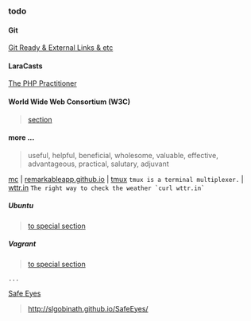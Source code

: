### todo

#### Git
[Git Ready & External Links & etc](./git.md#git)

#### LaraCasts

[The PHP Practitioner](https://laracasts.com/series/php-for-beginners)

#### World Wide Web Consortium (W3C)
> [section](./w3c.md#world-wide-web-consortium-w3c)

#### more ...
> useful, helpful, beneficial, wholesome, valuable, effective, advantageous, practical, salutary, adjuvant

[mc](https://midnight-commander.org/) | [remarkableapp.github.io](https://remarkableapp.github.io/) | [tmux](https://github.com/tmux/tmux/wiki) `tmux is a terminal multiplexer.` | [wttr.in](https://github.com/chubin/wttr.in)
``` The right way to check the weather `curl wttr.in` ```

##### Ubuntu
> [to special section](./ubuntu.md#ubuntu)

##### Vagrant
> [to special section](./environment.md)

`...`

[Safe Eyes](https://github.com/slgobinath/SafeEyes#safe-eyes "Protect your eyes from eye strain using this simple and beautiful, yet extensible break reminder. A Free and Open Source Linux alternative to EyeLeo.")
> http://slgobinath.github.io/SafeEyes/
